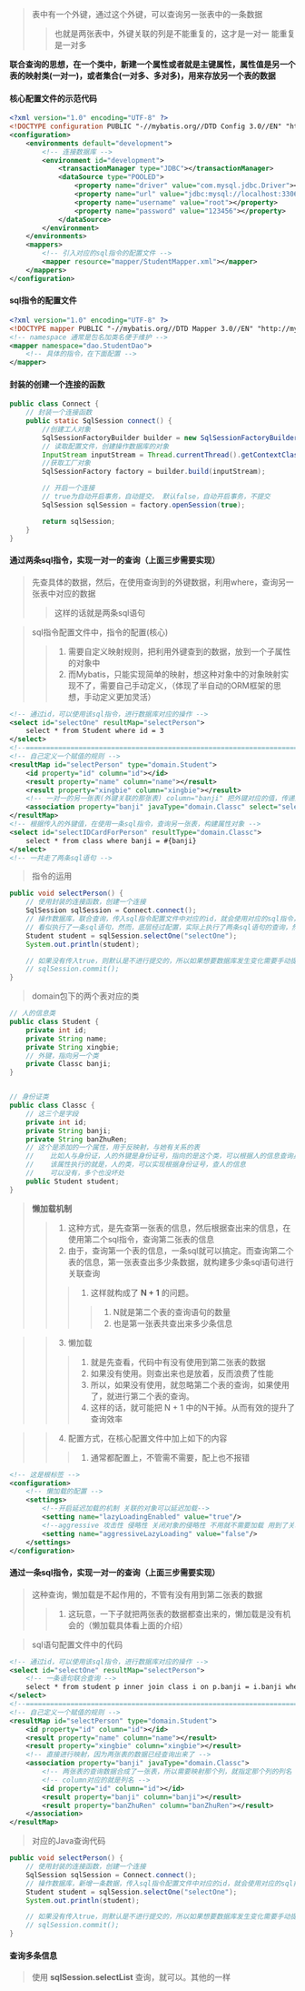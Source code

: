 
> 表中有一个外键，通过这个外键，可以查询另一张表中的一条数据
>> 也就是两张表中，外键关联的列是不能重复的，这才是一对一
>> 能重复是一对多


**联合查询的思想，在一个类中，新建一个属性或者就是主键属性，属性值是另一个表的映射类(一对一)，或者集合(一对多、多对多)，用来存放另一个表的数据**


#### 核心配置文件的示范代码
```xml
<?xml version="1.0" encoding="UTF-8" ?>
<!DOCTYPE configuration PUBLIC "-//mybatis.org//DTD Config 3.0//EN" "http://mybatis.org/dtd/mybatis-3-config.dtd">
<configuration>
    <environments default="development">
        <!-- 连接数据库 -->
        <environment id="development">
            <transactionManager type="JDBC"></transactionManager>
            <dataSource type="POOLED">
                <property name="driver" value="com.mysql.jdbc.Driver"></property>
                <property name="url" value="jdbc:mysql://localhost:3306/school?characterEncoding=UTF-8"></property>
                <property name="username" value="root"></property>
                <property name="password" value="123456"></property>
            </dataSource>
        </environment>
    </environments>
    <mappers>
        <!-- 引入对应的sql指令的配置文件 -->
        <mapper resource="mapper/StudentMapper.xml"></mapper>
    </mappers>
</configuration>
```


#### sql指令的配置文件
```xml
<?xml version="1.0" encoding="UTF-8" ?>
<!DOCTYPE mapper PUBLIC "-//mybatis.org//DTD Mapper 3.0//EN" "http://mybatis.org/dtd/mybatis-3-mapper.dtd">
<!-- namespace 通常是包名加类名便于维护 -->
<mapper namespace="dao.StudentDao">
    <!-- 具体的指令，在下面配置 -->
</mapper>
```


#### 封装的创建一个连接的函数
```java
public class Connect {
    // 封装一个连接函数
    public static SqlSession connect() {
        //创建工人对象
        SqlSessionFactoryBuilder builder = new SqlSessionFactoryBuilder();
        // 读取配置文件，创建操作数据库的对象
        InputStream inputStream = Thread.currentThread().getContextClassLoader().getResourceAsStream("config.xml");
        //获取工厂对象
        SqlSessionFactory factory = builder.build(inputStream);

        // 开启一个连接
        // true为自动开启事务，自动提交， 默认false，自动开启事务，不提交
        SqlSession sqlSession = factory.openSession(true);

        return sqlSession;
    }
}
```




#### 通过两条sql指令，实现一对一的查询（上面三步需要实现）
> 先查具体的数据，然后，在使用查询到的外键数据，利用where，查询另一张表中对应的数据
>> 这样的话就是两条sql语句

> sql指令配置文件中，指令的配置(核心)
>> 1. 需要自定义映射规则，把利用外键查到的数据，放到一个子属性的对象中
>> 2. 而Mybatis，只能实现简单的映射，想这种对象中的对象映射实现不了，需要自己手动定义，（体现了半自动的ORM框架的思想，手动定义更加灵活）
```xml
<!-- 通过id，可以使用该sql指令，进行数据库对应的操作 -->
<select id="selectOne" resultMap="selectPerson">
    select * from Student where id = 3
</select>
<!--=======================================================================-->
<!-- 自己定义一个赋值的规则 -->
<resultMap id="selectPerson" type="domain.Student">
    <id property="id" column="id"></id>
    <result property="name" column="name"></result>
    <result property="xingbie" column="xingbie"></result>
    <!-- 一对一的另一张表(外键关联的那张表) column="banji" 把外键对应的值，传递到下面 -->
    <association property="banji" javaType="domain.Classc" select="selectIDCardForPerson" column="banji"></association>
</resultMap>
<!-- 根据传入的外键值，在使用一条sql指令，查询另一张表，构建属性对象 -->
<select id="selectIDCardForPerson" resultType="domain.Classc">
    select * from class where banji = #{banji}
</select>
<!-- 一共走了两条sql语句 -->
```


> 指令的运用
```java
public void selectPerson() {
    // 使用封装的连接函数，创建一个连接
    SqlSession sqlSession = Connect.connect();
    // 操作数据库，联合查询，传入sql指令配置文件中对应的id，就会使用对应的sql指令，操作数据库
    // 看似执行了一条sql语句，然而，底层经过配置，实际上执行了两条sql语句的查询，然后组成了本次的查询结果
    Student student = sqlSession.selectOne("selectOne");
    System.out.println(student);

    // 如果没有传入true，则默认是不进行提交的，所以如果想要数据库发生变化需要手动提交
    // sqlSession.commit();
}
```



> domain包下的两个表对应的类
```java
// 人的信息类
public class Student {
    private int id;
    private String name;
    private String xingbie;
    // 外键，指向另一个类
    private Classc banji;
}


// 身份证类
public class Classc {
    // 这三个是字段
    private int id;
    private String banji;
    private String banZhuRen;
    // 这个是添加的一个属性，用于反映射，与她有关系的表
    //    比如人与身份证，人的外键是身份证号，指向的是这个类，可以根据人的信息查询身份证号信息
    //    该属性执行的就是，人的类，可以实现根据身份证号，查人的信息
    //    可以没有，多个也没坏处
    public Student student;
}
```


> **懒加载机制**
>> 1. 这种方式，是先查第一张表的信息，然后根据查出来的信息，在使用第二个sql指令，查询第二张表的信息
>> 2. 由于，查询第一个表的信息，一条sql就可以搞定。而查询第二个表的信息，第一张表查出多少条数据，就构建多少条sql语句进行关联查询
>>> 1. 这样就构成了 **N + 1** 的问题。
>>>> 1. N就是第二个表的查询语句的数量
>>>> 2. 也是第一张表共查出来多少条信息

>> 3. 懒加载
>>> 1. 就是先查看，代码中有没有使用到第二张表的数据
>>> 2. 如果没有使用。则查出来也是放着，反而浪费了性能
>>> 3. 所以，如果没有使用，就忽略第二个表的查询，如果使用了，就进行第二个表的查询。
>>> 4. 这样的话，就可能把 N + 1 中的N干掉。从而有效的提升了查询效率

>> 4. 配置方式，在核心配置文件中加上如下的内容
>>> 1. 通常都配置上，不管需不需要，配上也不报错
```xml
<!-- 这是根标签 -->
<configuration>
    <!-- 懒加载的配置 -->
    <settings>
        <!--开启延迟加载的机制 关联的对象可以延迟加载-->
        <setting name="lazyLoadingEnabled" value="true"/>
        <!--aggressive 攻击性 侵略性 关闭对象的侵略性 不用就不需要加载 用到了关联对象的任意属性 就加载-->
        <setting name="aggressiveLazyLoading" value="false"/>
    </settings>
</configuration>
```



#### 通过一条sql指令，实现一对一的查询（上面三步需要实现）
> 这种查询，懒加载是不起作用的，不管有没有用到第二张表的数据
>> 1. 这玩意，一下子就把两张表的数据都查出来的，懒加载是没有机会的（懒加载具体看上面的介绍）

> sql语句配置文件中的代码
```xml
<!-- 通过id，可以使用该sql指令，进行数据库对应的操作 -->
<select id="selectOne" resultMap="selectPerson">
    <!-- 一条语句联合查询 -->
    select * from student p inner join class i on p.banji = i.banji where p.id= 2;
</select>
<!--=======================================================================-->
<!-- 自己定义一个赋值的规则 -->
<resultMap id="selectPerson" type="domain.Student">
    <id property="id" column="id"></id>
    <result property="name" column="name"></result>
    <result property="xingbie" column="xingbie"></result>
    <!-- 直接进行映射，因为两张表的数据已经查询出来了 -->
    <association property="banji" javaType="domain.Classc">
        <!-- 两张表的查询数据合成了一张表，所以需要映射那个列，就指定那个列的列名 -->
        <!-- column对应的就是列名 -->
        <id property="id" column="id"></id>
        <result property="banji" column="banji"></result>
        <result property="banZhuRen" column="banZhuRen"></result>
    </association>
</resultMap>
```



> 对应的Java查询代码
```java
public void selectPerson() {
    // 使用封装的连接函数，创建一个连接
    SqlSession sqlSession = Connect.connect();
    // 操作数据库，新增一条数据，传入sql指令配置文件中对应的id，就会使用对应的sql指令，操作数据库
    Student student = sqlSession.selectOne("selectOne");
    System.out.println(student);

    // 如果没有传入true，则默认是不进行提交的，所以如果想要数据库发生变化需要手动提交
    // sqlSession.commit();
}
```



#### 查询多条信息
> 使用 **sqlSession.selectList** 查询，就可以。其他的一样